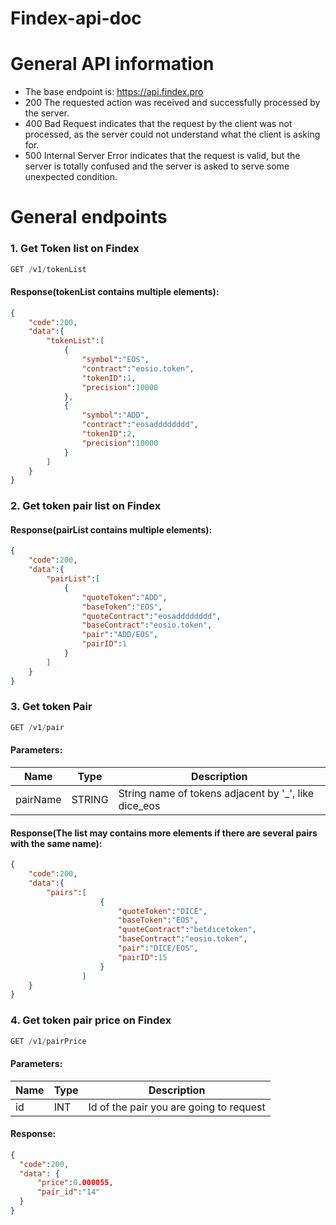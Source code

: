 # Findex-api-doc

# General API information
 * The base endpoint is: https://api.findex.pro
 *  200 The requested action was received and successfully processed by the server.
 *  400 Bad Request indicates that the request by the client was not processed, as the server could not understand what the client is asking for.
 *  500 Internal Server Error indicates that the request is valid, but the server is totally confused and the server is asked to serve some unexpected condition.



# General endpoints
### 1. Get Token list on Findex
```javascript
GET /v1/tokenList
```
#### Response(tokenList contains multiple elements):
```json
{
    "code":200,
    "data":{
        "tokenList":[
            {
                "symbol":"EOS",
                "contract":"eosio.token",
                "tokenID":1,
                "precision":10000
            },
            {
                "symbol":"ADD",
                "contract":"eosadddddddd",
                "tokenID":2,
                "precision":10000
            }
        ]    
    }
}
```
### 2. Get token pair list on Findex
#### Response(pairList contains multiple elements):
```json
{
    "code":200,
    "data":{
        "pairList":[
            {
                "quoteToken":"ADD",
                "baseToken":"EOS",
                "quoteContract":"eosadddddddd",
                "baseContract":"eosio.token",
                "pair":"ADD/EOS",
                "pairID":1
            }
        ]
    }
}
```


### 3. Get token Pair
```javascript
GET /v1/pair
```
#### Parameters:
| Name        | Type   | Description |
| ----------- | ------ | ----------- |
| pairName    | STRING | String name of tokens adjacent by '_', like dice_eos |

#### Response(The list may contains more elements if there are several pairs with the same name):
```json
{
    "code":200,
    "data":{
        "pairs":[
                    {
                        "quoteToken":"DICE",
                        "baseToken":"EOS",
                        "quoteContract":"betdicetoken",
                        "baseContract":"eosio.token",
                        "pair":"DICE/EOS",
                        "pairID":15
                    }
                ]
    }
}
```


### 4. Get token pair price on Findex
```javascript
GET /v1/pairPrice
```
#### Parameters:
| Name        | Type | Description |
| ----------- | -----| ----------- |
| id      | INT       | Id of the pair you are going to request  |


#### Response:
```json
{
  "code":200,
  "data": {
      "price":0.000055,
      "pair_id":"14"
  }
}
```

